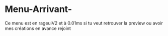 # Menu-Arrivant-
Ce menu est en rageuiV2 et à 0.01ms si tu veut retrouver la preview ou avoir mes créations en avance rejoint
